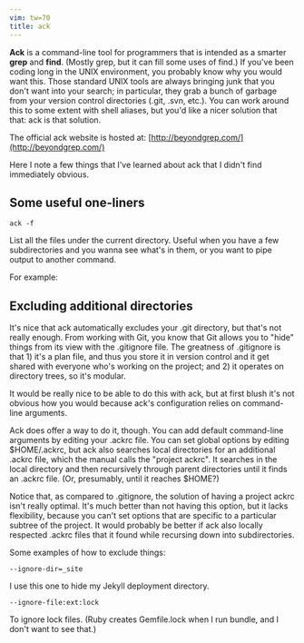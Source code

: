 ```yaml
---
vim: tw=70
title: ack
---
```


**Ack** is a command-line tool for programmers that is intended as a
smarter **grep** and **find**. (Mostly grep, but it can fill some uses
of find.) If you've been coding long in the UNIX environment, you
probably know why you would want this. Those standard UNIX tools are
always bringing junk that you don't want into your search; in
particular, they grab a bunch of garbage from your version control
directories (.git, .svn, etc.). You can work around this to some
extent with shell aliases, but you'd like a nicer solution that that:
ack is that solution.

The official ack website is hosted at: [http://beyondgrep.com/](http://beyondgrep.com/)

Here I note a few things that I've learned about ack that I didn't
find immediately obvious.

## Some useful one-liners

    ack -f

List all the files under the current directory. Useful when you have a
few subdirectories and you wanna see what's in them, or you want to
pipe output to another command.

For example:

    

## Excluding additional directories

It's nice that ack automatically excludes your .git directory, but
that's not really enough. From working with Git, you know that Git
allows you to "hide" things from its view with the .gitignore file.
The greatness of .gitignore is that 1) it's a plan file, and thus
you store it in version control and it get shared with everyone who's
working on the project; and 2) it operates on directory trees, so it's
modular.

It would be really nice to be able to do this with ack, but at first
blush it's not obvious how you would because ack's configuration
relies on command-line arguments.

Ack does offer a way to do it, though. You can add default
command-line arguments by editing your .ackrc file. You can set global
options by editing $HOME/.ackrc, but ack also searches local
directories for an additional .ackrc file, which the manual calls
the "project ackrc". It searches in the local directory and then
recursively through parent directories until it finds an .ackrc
file. (Or, presumably, until it reaches $HOME?)

Notice that, as compared to .gitignore, the solution of having a
project ackrc isn't really optimal. It's much better than not having
this option, but it lacks flexibility, because you can't set options
that are specific to a particular subtree of the project. It would
probably be better if ack also locally respected .ackrc files that
it found while recursing down into subdirectories.

Some examples of how to exclude things:

    --ignore-dir=_site

I use this one to hide my Jekyll deployment directory.

    --ignore-file:ext:lock

To ignore lock files. (Ruby creates Gemfile.lock when I run bundle,
and I don't want to see that.)

